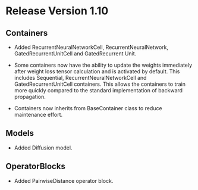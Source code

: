 # Release Version 1.10

## Containers

* Added RecurrentNeuralNetworkCell, RecurrentNeuralNetwork, GatedRecurrentUnitCell and GatedRecurrent Unit.

* Some containers now have the ability to update the weights immediately after weight loss tensor calculation and is activated by default. This includes Sequential, RecurrentNeuralNetworkCell and GatedRecurrentUnitCell containers. This allows the containers to train more quickly compared to the standard implementation of backward propagation.

* Containers now inherits from BaseContainer class to reduce maintenance effort.

## Models

* Added Diffusion model.

## OperatorBlocks

* Added PairwiseDistance operator block.